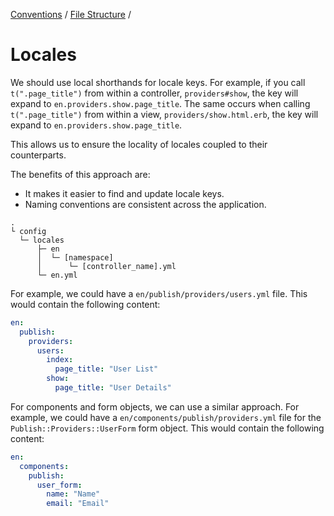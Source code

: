 [Conventions](/guides/conventions.md) / [File Structure](/guides/conventions/file-structure.md) /

# Locales

We should use local shorthands for locale keys. For example, if you call `t(".page_title")` from within a controller, `providers#show`, the key will expand to `en.providers.show.page_title`. The same occurs when calling `t(".page_title")` from within a view, `providers/show.html.erb`, the key will expand to `en.providers.show.page_title`.

This allows us to ensure the locality of locales coupled to their counterparts.

The benefits of this approach are:

- It makes it easier to find and update locale keys.
- Naming conventions are consistent across the application.

```
.
└ config
  └─ locales
      ├─ en
      │  └─ [namespace]
      │      └─ [controller_name].yml
      └─ en.yml
```

For example, we could have a `en/publish/providers/users.yml` file. This would contain the following content:

```yaml
en:
  publish:
    providers:
      users:
        index:
          page_title: "User List"
        show:
          page_title: "User Details"
```

For components and form objects, we can use a similar approach. For example, we could have a `en/components/publish/providers.yml` file for the `Publish::Providers::UserForm` form object. This would contain the following content:

```yaml
en:
  components:
    publish:
      user_form:
        name: "Name"
        email: "Email"
```
